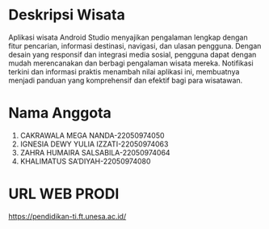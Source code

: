 # Deskripsi Wisata
Aplikasi wisata Android Studio menyajikan pengalaman lengkap dengan fitur pencarian, informasi destinasi, navigasi, dan ulasan pengguna. Dengan desain yang responsif dan integrasi media sosial, pengguna dapat dengan mudah merencanakan dan berbagi pengalaman wisata mereka. Notifikasi terkini dan informasi praktis menambah nilai aplikasi ini, membuatnya menjadi panduan yang komprehensif dan efektif bagi para wisatawan.
# Nama Anggota
1.	CAKRAWALA MEGA NANDA-22050974050
2.	IGNESIA DEWY YULIA IZZATI-22050974063
3.	ZAHRA HUMAIRA SALSABILA-22050974064
4.	KHALIMATUS SA’DIYAH-22050974080
# URL WEB PRODI
https://pendidikan-ti.ft.unesa.ac.id/

